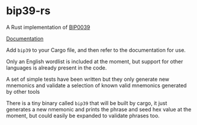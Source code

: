 # bip39-rs

A Rust implementation of [BIP0039](https://github.com/bitcoin/bips/blob/master/bip-0039.mediawiki)

[Documentation](https://docs.rs/ring)

Add `bip39` to your Cargo file, and then refer to the documentation 
for use.

Only an English wordlist is included at the moment, but support for 
other languages is already present in the code.

A set of simple tests have been written but they only generate new 
mnemonics and validate a selection of known valid mnemonics generated
by other tools

There is a tiny binary called `bip39` that will be built by cargo,
it just generates a new nmemonic and prints the phrase and seed hex value
at the moment, but could easily be expanded to validate phrases too.